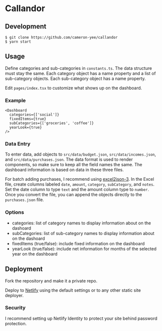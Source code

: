 # Callandor

## Development

```
$ git clone https://github.com/cameron-yee/callandor
$ yarn start
```

## Usage

Define categories and sub-categories in `constants.ts`. The data structure
must stay the same. Each category object has a name property and a list of
sub-category objects. Each sub-category object has a name property.

Edit `pages/index.tsx` to customize what shows up on the dashboard.

### Example

```
<Dashboard
  categories={['social']}
  fixedItems={true}
  subCategories={['groceries', 'coffee']}
  yearLook={true}
/>
```

### Data Entry

To enter data, add objects to `src/data/budget.json`, `src/data/incomes.json`,
and `src/data/purchases.json`. The data format is used to render components, so
make sure to keep all the field names the same. The dashboard information is
based on data in these three files.

For batch adding purchases, I recommend using [excel2json-3](https://pypi.org/project/excel2json-3/).
In the Excel file, create columns labeled `date`, `amount`, `category`,
`subCategory`, and `notes`. Set the date column to type `text` and the amount
column type to `number`. Once you convert the file, you can append the objects
directly to the `purchases.json` file.

### Options

- categories: list of category names to display information about on the dashoard
- subCategories: list of sub-category names to display information about on the dashoard
- fixedItems (true/false): include fixed information on the dashboard
- yearLook (true/false): include net information for months of the selected year on the dashboard


## Deployment

Fork the repository and make it a private repo.

Deploy to [Netlify](https://www.netlify.com/) using the default settings or to
any other static site deployer.

### Security

I recommend setting up Netlify Identity to protect your site behind password protection.

